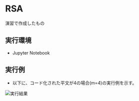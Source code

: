 # RSA
演習で作成したもの

## 実行環境
* Jupyter Notebook

## 実行例
* 以下に、コード化された平文が4の場合(m=4)の実行例を示す。

![実行結果](https://github.com/yabusaka/RSA/blob/main/result.png)

